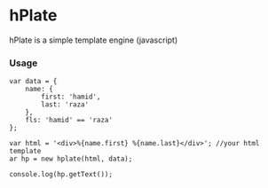 hPlate
======

hPlate is a simple template engine (javascript)


### Usage

    var data = {
        name: {
            first: 'hamid',
            last: 'raza'
        },
        fls: 'hamid' == 'raza'
    };

    var html = '<div>%{name.first} %{name.last}</div>'; //your html template
    ar hp = new hplate(html, data);

    console.log(hp.getText());
